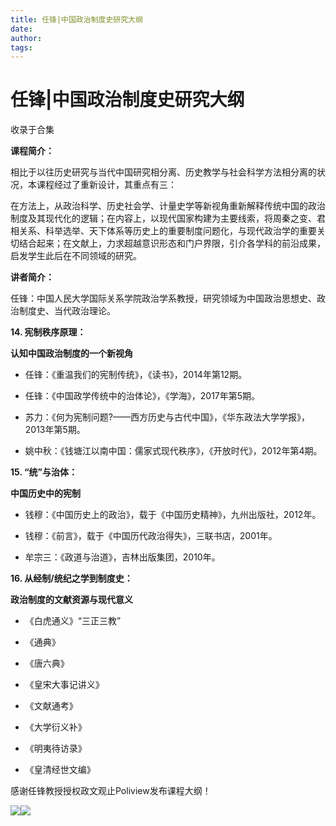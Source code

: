 ```yaml
---
title: 任锋|中国政治制度史研究大纲
date: 
author: 
tags: 
---
```

# 任锋|中国政治制度史研究大纲


收录于合集

  

**课程简介：**

相比于以往历史研究与当代中国研究相分离、历史教学与社会科学方法相分离的状况，本课程经过了重新设计，其重点有三：

在方法上，从政治科学、历史社会学、计量史学等新视角重新解释传统中国的政治制度及其现代化的逻辑；在内容上，以现代国家构建为主要线索，将周秦之变、君相关系、科举选举、天下体系等历史上的重要制度问题化，与现代政治学的重要关切结合起来；在文献上，力求超越意识形态和门户界限，引介各学科的前沿成果，启发学生此后在不同领域的研究。

 **讲者简介：**

任锋：中国人民大学国际关系学院政治学系教授，研究领域为中国政治思想史、政治制度史、当代政治理论。

  

  

 **14\. 宪制秩序原理：**

 **认知中国政治制度的一个新视角**

  

  

  * 任锋：《重温我们的宪制传统》，《读书》，2014年第12期。

  * 任锋：《中国政学传统中的治体论》，《学海》，2017年第5期。

  * 苏力：《何为宪制问题?——西方历史与古代中国》，《华东政法大学学报》，2013年第5期。

  * 姚中秋：《钱塘江以南中国：儒家式现代秩序》，《开放时代》，2012年第4期。

 **15\. “统”与治体：**

 **中国历史中的宪制**

  

  * 钱穆：《中国历史上的政治》，载于《中国历史精神》，九州出版社，2012年。

  * 钱穆：《前言》，载于《中国历代政治得失》，三联书店，2001年。

  * 牟宗三：《政道与治道》，吉林出版集团，2010年。

  

  

 **16\. 从经制/统纪之学到制度史：**

 **政治制度的文献资源与现代意义**

  

  

  * 《白虎通义》“三正三教”

  * 《通典》

  * 《唐六典》

  * 《皇宋大事记讲义》

  * 《文献通考》

  * 《大学衍义补》

  * 《明夷待访录》

  * 《皇清经世文编》

  

  

感谢任锋教授授权政文观止Poliview发布课程大纲！

![](/images/464/2.jpeg)![](/images/464/3.jpeg)

  

